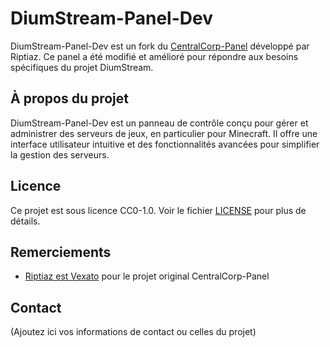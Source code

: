 # DiumStream-Panel-Dev

DiumStream-Panel-Dev est un fork du [CentralCorp-Panel](https://github.com/Riptiaz/CentralCorp-Panel) développé par Riptiaz. Ce panel a été modifié et amélioré pour répondre aux besoins spécifiques du projet DiumStream.

## À propos du projet

DiumStream-Panel-Dev est un panneau de contrôle conçu pour gérer et administrer des serveurs de jeux, en particulier pour Minecraft. Il offre une interface utilisateur intuitive et des fonctionnalités avancées pour simplifier la gestion des serveurs.

## Licence

Ce projet est sous licence CC0-1.0. Voir le fichier [LICENSE](https://github.com/DiumStream-dev/Dium-Craft-Panel-Dev/blob/main/LICENSE) pour plus de détails.

## Remerciements

- [Riptiaz est Vexato](https://github.com/Riptiaz) pour le projet original CentralCorp-Panel

## Contact

(Ajoutez ici vos informations de contact ou celles du projet)
